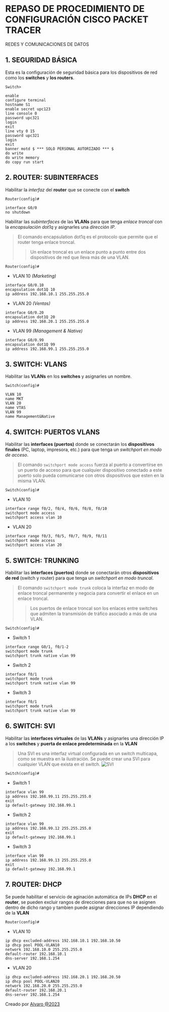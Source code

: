 # REPASO DE PROCEDIMIENTO DE CONFIGURACIÓN CISCO PACKET TRACER
REDES Y COMUNICACIONES DE DATOS


## 1. SEGURIDAD BÁSICA

Esta es la configuración de seguridad básica para los dispositivos de red como los **switches** y **los routers**.

`Switch>`
```
enable
configure terminal
hostname S1
enable secret upc123
line console 0
password upc321
login
exit
line vty 0 15
password upc321
login
exit
banner motd $ *** SOLO PERSONAL AUTORIZADO *** $
do write
do write memory
do copy run start
```


## 2. ROUTER: SUBINTERFACES

Habilitar la *interfaz* del **router** que se conecte con el **switch**

`Router(config)#`
```
interface G0/0
no shutdown
```

Habilitar las *subinterfaces* de las **VLANs** para que tenga *enlace troncal* con la *encapsulación dot1q* y asignarles una *dirección IP*.

> El comando encapsulation dot1q es el protocolo que permite que el router tenga enlace troncal.
>> Un enlace troncal es un enlace punto a punto entre dos dispositivos de red que lleva más de una VLAN.

`Router(config)#`

* VLAN 10 *(Marketing)*
```
interface G0/0.10
encapsulation dot1Q 10
ip address 192.168.10.1 255.255.255.0
```

* VLAN 20 *(Ventas)*
```
interface G0/0.20
encapsulation dot1Q 20
ip address 192.168.20.1 255.255.255.0
```

* VLAN 99 *(Management & Native)*
```
interface G0/0.99
encapsulation dot1Q 99
ip address 192.168.99.1 255.255.255.0
```


## 3. SWITCH: VLANS

Habilitar las **VLANs** en los **switches** y asignarles un nombre.

`Switch(config)#`
```
VLAN 10
name MKT
VLAN 20
name VTAS
VLAN 99
name Management&Native
```


## 4. SWITCH: PUERTOS VLANS

Habilitar las **interfaces (puertos)** donde se conectarán los **dispositivos finales** (PC, laptop, impresora, etc.) para que tenga un *switchport en modo de acceso*.

> El comando `switchport mode access` fuerza al puerto a convertirse en un puerto de acceso para que cualquier dispositivo conectado a este puerto solo pueda comunicarse con otros dispositivos que esten en la misma VLAN.

`Switch(config)#`

* VLAN 10
```
interface range f0/2, f0/4, f0/6, f0/8, f0/10
switchport mode access
switchport access vlan 10
```

* VLAN 20
```
interface range f0/3, f0/5, f0/7, f0/9, f0/11
switchport mode access
switchport access vlan 20
```


## 5. SWITCH: TRUNKING

Habilitar las **interfaces (puertos)** donde se conectarán otros **dispositivos de red** (switch y router) para que tenga un *switchport en modo truncal*.

> El comando `switchport mode trunk` coloca la interfaz en modo de enlace troncal permanente y negocia para convertir el enlace en un enlace troncal.
>> Los puertos de enlace troncal son los enlaces entre switches que admiten la transmisión de tráfico asociado a más de una VLAN.

`Switch(config)#`

* Switch 1
```
interface range G0/1, f0/1-2
switchport mode trunk
switchport trunk native vlan 99
```

* Switch 2
```
interface f0/1
switchport mode trunk
switchport trunk native vlan 99
```

* Switch 3
```
interface f0/1
switchport mode trunk
switchport trunk native vlan 99
```


## 6. SWITCH: SVI

Habilitar las **interfaces virtuales** de las **VLANs** y asignarles una dirección IP a los **switches** y **puerta de enlace predeterminada** en la **VLAN**

> Una SVI es una interfaz virtual configurada en un switch multicapa, como se muestra en la ilustración. Se puede crear una SVI para cualquier VLAN que exista en el switch.
> ![SVI](https://i.imgur.com/IxO07EM.png)

`Switch(config)#`

* Switch 1
```
interface vlan 99
ip address 192.168.99.11 255.255.255.0
exit
ip default-gateway 192.168.99.1
```

* Switch 2
```
interface vlan 99
ip address 192.168.99.12 255.255.255.0
exit
ip default-gateway 192.168.99.1
```

* Switch 3
```
interface vlan 99
ip address 192.168.99.13 255.255.255.0
exit
ip default-gateway 192.168.99.1
```


## 7. ROUTER: DHCP

Se puede habilitar el servicio de aginación automática de IPs **DHCP** en el **router**, se pueden excluir rangos de direcciones para que no se asignen dentro de dicho rango y tambíen puede asignar direcciones IP dependiendo de la **VLAN**

`Router(config)#`

* VLAN 10
```
ip dhcp excluded-address 192.168.10.1 192.168.10.50
ip dhcp pool POOL-VLAN10
network 192.168.10.0 255.255.255.0
default-router 192.168.10.1
dns-server 192.168.1.254
```

* VLAN 20
```
ip dhcp excluded-address 192.168.20.1 192.168.20.50
ip dhcp pool POOL-VLAN20
network 192.168.20.0 255.255.255.0
default-router 192.168.20.1
dns-server 192.168.1.254
```



Creado por [Alvaro @2023](https://github.com/Haisha10)

